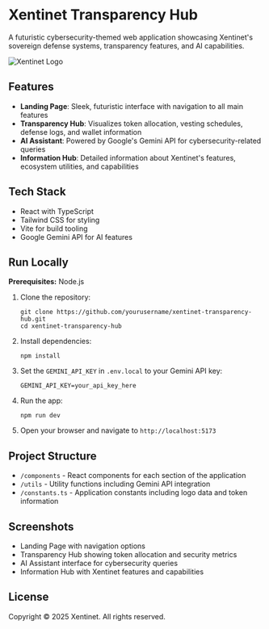# Xentinet Transparency Hub

A futuristic cybersecurity-themed web application showcasing Xentinet's sovereign defense systems, transparency features, and AI capabilities.

![Xentinet Logo](./public/favicon.svg)

## Features

- **Landing Page**: Sleek, futuristic interface with navigation to all main features
- **Transparency Hub**: Visualizes token allocation, vesting schedules, defense logs, and wallet information
- **AI Assistant**: Powered by Google's Gemini API for cybersecurity-related queries
- **Information Hub**: Detailed information about Xentinet's features, ecosystem utilities, and capabilities

## Tech Stack

- React with TypeScript
- Tailwind CSS for styling
- Vite for build tooling
- Google Gemini API for AI features

## Run Locally

**Prerequisites:** Node.js

1. Clone the repository:
   ```
   git clone https://github.com/yourusername/xentinet-transparency-hub.git
   cd xentinet-transparency-hub
   ```

2. Install dependencies:
   ```
   npm install
   ```

3. Set the `GEMINI_API_KEY` in `.env.local` to your Gemini API key:
   ```
   GEMINI_API_KEY=your_api_key_here
   ```

4. Run the app:
   ```
   npm run dev
   ```

5. Open your browser and navigate to `http://localhost:5173`

## Project Structure

- `/components` - React components for each section of the application
- `/utils` - Utility functions including Gemini API integration
- `/constants.ts` - Application constants including logo data and token information

## Screenshots

- Landing Page with navigation options
- Transparency Hub showing token allocation and security metrics
- AI Assistant interface for cybersecurity queries
- Information Hub with Xentinet features and capabilities

## License

Copyright © 2025 Xentinet. All rights reserved.
